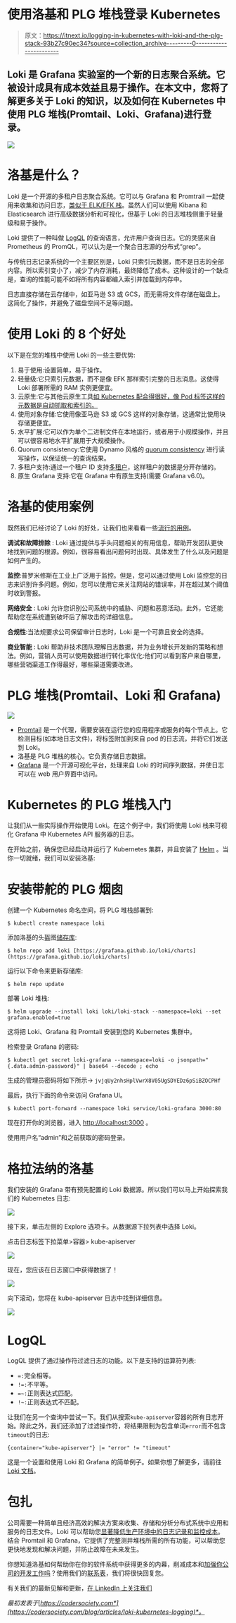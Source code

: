 # 使用洛基和 PLG 堆栈登录 Kubernetes

> 原文：<https://itnext.io/logging-in-kubernetes-with-loki-and-the-plg-stack-93b27c90ec34?source=collection_archive---------0----------------------->

## Loki 是 Grafana 实验室的一个新的日志聚合系统。它被设计成具有成本效益且易于操作。在本文中，您将了解更多关于 Loki 的知识，以及如何在 Kubernetes 中使用 PLG 堆栈(Promtail、Loki、Grafana)进行登录。

![](img/0eeb433e8464c31ae094cecfecf65229.png)

# 洛基是什么？

Loki 是一个开源的多租户日志聚合系统。它可以与 Grafana 和 Promtrail 一起使用来收集和访问日志，[类似于 ELK/EFK 栈](https://grafana.com/docs/loki/latest/overview/comparisons/)。虽然人们可以使用 Kibana 和 Elasticsearch 进行高级数据分析和可视化，但基于 Loki 的日志堆栈侧重于轻量级和易于操作。

Loki 提供了一种叫做 [LogQL](https://grafana.com/docs/loki/latest/logql) 的查询语言，允许用户查询日志。它的灵感来自 Prometheus 的 PromQL，可以认为是一个聚合日志源的分布式“grep”。

与传统日志记录系统的一个主要区别是，Loki 只索引元数据，而不是日志的全部内容。所以索引变小了，减少了内存消耗，最终降低了成本。这种设计的一个缺点是，查询的性能可能不如将所有内容都编入索引并加载到内存中。

日志直接存储在云存储中，如亚马逊 S3 或 GCS，而无需将文件存储在磁盘上。这简化了操作，并避免了磁盘空间不足等问题。

# 使用 Loki 的 8 个好处

以下是在您的堆栈中使用 Loki 的一些主要优势:

1.  易于使用:设置简单，易于操作。
2.  轻量级:它只索引元数据，而不是像 EFK 那样索引完整的日志消息。这使得 Loki 部署所需的 RAM 实例更便宜。
3.  云原生:它与其他云原生工具[如 Kubernetes 配合得很好，像 Pod 标签这样的元数据是自动抓取和索引的。](https://codersociety.com/blog/articles/cloud-native-tools)
4.  使用对象存储:它使用像亚马逊 S3 或 GCS 这样的对象存储，这通常比使用块存储更便宜。
5.  水平扩展:它可以作为单个二进制文件在本地运行，或者用于小规模操作，并且可以很容易地水平扩展用于大规模操作。
6.  Quorum consistency:它使用 Dynamo 风格的 [quorum consistency](https://grafana.com/docs/loki/latest/architecture/#quorum-consistency) 进行读写操作，以保证统一的查询结果。
7.  多租户支持:通过一个租户 ID 支持[多租户](https://grafana.com/docs/loki/latest/overview/#multi-tenancy)，这样租户的数据是分开存储的。
8.  原生 Grafana 支持:它在 Grafana 中有原生支持(需要 Grafana v6.0)。

# 洛基的使用案例

既然我们已经讨论了 Loki 的好处，让我们也来看看一些[流行的用例](https://grafana.com/blog/2020/05/12/an-only-slightly-technical-introduction-to-loki-the-prometheus-inspired-open-source-logging-system/#key-log-analysis-use-cases)。

**调试和故障排除** : Loki 通过提供与手头问题相关的有用信息，帮助开发团队更快地找到问题的根源。例如，很容易看出问题何时出现、具体发生了什么以及问题是如何产生的。

**监控**:普罗米修斯在工业上广泛用于监控。但是，您可以通过使用 Loki 监控您的日志来识别许多问题。例如，您可以使用它来关注网站的错误率，并在超过某个阈值时收到警报。

**网络安全** : Loki 允许您识别公司系统中的威胁、问题和恶意活动。此外，它还能帮助您在系统遭到破坏后了解攻击的详细信息。

**合规性**:当法规要求公司保留审计日志时，Loki 是一个可靠且安全的选择。

**商业智能** : Loki 帮助非技术团队理解日志数据，并为业务增长开发新的策略和想法。例如，营销人员可以使用数据进行转化率优化:他们可以看到客户来自哪里，哪些营销渠道工作得最好，哪些渠道需要改进。

# PLG 堆栈(Promtail、Loki 和 Grafana)

![](img/3cf579b0cc34e90e81a60417d9a686e1.png)

*   [Promtail](https://grafana.com/docs/loki/latest/clients/promtail/) 是一个代理，需要安装在运行您的应用程序或服务的每个节点上。它检测目标(如本地日志文件)，将标签附加到来自 pod 的日志流，并将它们发送到 Loki。
*   洛基是 PLG 堆栈的核心。它负责存储日志数据。
*   [Grafana](https://grafana.com/grafana/) 是一个开源可视化平台，处理来自 Loki 的时间序列数据，并使日志可以在 web 用户界面中访问。

# Kubernetes 的 PLG 堆栈入门

让我们从一些实际操作开始使用 Loki。在这个例子中，我们将使用 Loki 栈来可视化 Grafana 中 Kubernetes API 服务器的日志。

在开始之前，确保您已经启动并运行了 Kubernetes 集群，并且安装了 [Helm](https://helm.sh/) 。当你一切就绪，我们可以安装洛基:

# 安装带舵的 PLG 烟囱

创建一个 Kubernetes 命名空间，将 PLG 堆栈部署到:

```
$ kubectl create namespace loki
```

添加洛基的头盔图[储存库](https://github.com/grafana/loki/tree/master/production/helm/loki):

```
$ helm repo add loki [https://grafana.github.io/loki/charts](https://grafana.github.io/loki/charts)
```

运行以下命令来更新存储库:

```
$ helm repo update
```

部署 Loki 堆栈:

```
$ helm upgrade --install loki loki/loki-stack --namespace=loki --set grafana.enabled=true
```

这将把 Loki、Grafana 和 Promtail 安装到您的 Kubernetes 集群中。

检索登录 Grafana 的密码:

```
$ kubectl get secret loki-grafana --namespace=loki -o jsonpath="{.data.admin-password}" | base64 --decode ; echo
```

生成的管理员密码将如下所示-> `jvjqUy2nhsHplVwrX8V05UgSDYEDz6pSiBZOCPHf`

最后，执行下面的命令来访问 Grafana UI。

```
$ kubectl port-forward --namespace loki service/loki-grafana 3000:80
```

现在打开你的浏览器，进入 [http://localhost:3000](http://localhost:3000/) 。

使用用户名“admin”和之前获取的密码登录。

# 格拉法纳的洛基

我们安装的 Grafana 带有预先配置的 Loki 数据源。所以我们可以马上开始探索我们的 Kubernetes 日志:

![](img/19d80f5e100d11e16eeec8d2785d5bd5.png)

接下来，单击左侧的 Explore 选项卡。从数据源下拉列表中选择 Loki。

点击日志标签下拉菜单>容器> kube-apiserver

![](img/6e1991730c1d54ccc64041cc48eaca22.png)

现在，您应该在日志窗口中获得数据了！

![](img/86466f36561267a16ef677a2444f7e51.png)

向下滚动，您将在 kube-apiserver 日志中找到详细信息。

![](img/5cc9dd90be949fb9ab02a5e1ccc99008.png)

# LogQL

LogQL 提供了通过操作符过滤日志的功能。以下是支持的运算符列表:

*   `=:`完全相等。
*   `!=:`不平等。
*   `=~:`正则表达式匹配。
*   `!~:`正则表达式不匹配。

让我们在另一个查询中尝试一下。我们从搜索`kube-apiserver`容器的所有日志开始。除此之外，我们还添加了过滤操作符，将结果限制为包含单词`error`而不包含`timeout`的日志:

```
{container="kube-apiserver"} |= "error" != "timeout"
```

这是一个设置和使用 Loki 和 Grafana 的简单例子。如果你想了解更多，请前往 [Loki 文档](https://grafana.com/docs/loki/latest/)。

# 包扎

公司需要一种简单且经济高效的解决方案来收集、存储和分析分布式系统中应用和服务的日志文件。Loki 可以帮助您[显著降低生产环境中的日志记录和监控成本](https://grafana.com/blog/2019/11/19/how-loki-helped-paytm-insider-save-75-of-logging-and-monitoring-costs/)。结合 Promtail 和 Grafana，它提供了完整测井堆栈所需的所有功能，可以帮助您更快地发现和解决问题，并防止故障在未来发生。

你想知道洛基如何帮助你在你的软件系统中获得更多的内幕，削减成本和[加强你公司的开发工作吗](https://codersociety.com/blog/articles/devops-success-in-organization)？使用我们的[联系表](https://codersociety.com/contact)，我们将很快回复您。

有关我们的最新见解和更新，[在 LinkedIn 上关注我们](https://www.linkedin.com/company/codersociety)

*最初发表于*[*https://codersociety.com*](https://codersociety.com/blog/articles/loki-kubernetes-logging)*。*